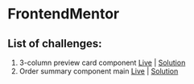 # FrontendMentor
## List of challenges:
1. 3-column preview card component [Live](https://bi3gs0n.github.io/FrontendMentor/3-column-preview-card-component-main/) | [Solution](https://www.frontendmentor.io/solutions/3column-preview-card-component-using-flexbox-Q7oUeBwNU)
2. Order summary component main  [Live](https://bi3gs0n.github.io/FrontendMentor/order-summary-component-main/) | [Solution](https://www.frontendmentor.io/solutions/order-summary-component-0LkRpzUGN)